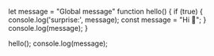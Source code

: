 let message = "Global message"
function hello()
{
  if (true) {
    console.log('surprise:', message);
    const message = "Hi 👋";
  }
  console.log(message);
}

hello();
console.log(message);